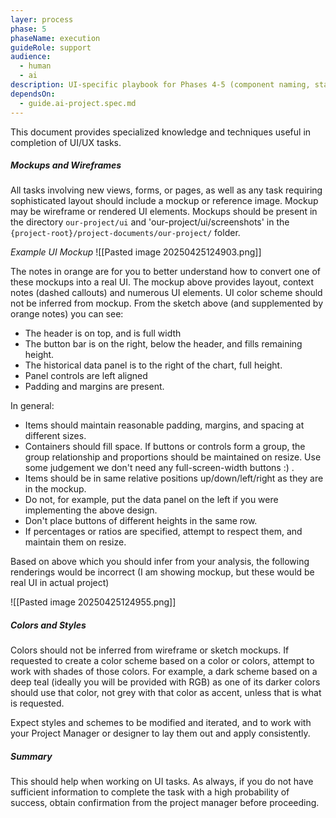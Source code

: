 ```yaml
---
layer: process
phase: 5
phaseName: execution
guideRole: support
audience:
  - human
  - ai
description: UI-specific playbook for Phases 4-5 (component naming, states, tests).
dependsOn:
  - guide.ai-project.spec.md
---
```

This document provides specialized knowledge and techniques useful in completion of UI/UX tasks.
##### Mockups and Wireframes
All tasks involving new views, forms, or pages, as well as any task requiring sophisticated layout should include a mockup or reference image.  Mockup may be wireframe or rendered UI elements.  Mockups should be present in the directory `our-project/ui` and 'our-project/ui/screenshots' in the `{project-root}/project-documents/our-project/` folder.

*Example UI Mockup*
![[Pasted image 20250425124903.png]]

The notes in orange are for you to better understand how to convert one of these mockups into a real UI.  The mockup above provides layout, context notes (dashed callouts) and numerous UI elements.  UI color scheme should not be inferred from mockup.  From the sketch above (and supplemented by orange notes) you can see:
* The header is on top, and is full width
* The button bar is on the right, below the header, and fills remaining height.
* The historical data panel is to the right of the chart, full height.
* Panel controls are left aligned
* Padding and margins are present.

In general:
* Items should maintain reasonable padding, margins, and spacing at different sizes.
* Containers should fill space.  If buttons or controls form a group, the group relationship and proportions should be maintained on resize.  Use some judgement we don't need any full-screen-width buttons :) . 
* Items should be in same relative positions up/down/left/right as they are in the mockup.
* Do not, for example, put the data panel on the left if you were implementing the above design.
* Don't place buttons of different heights in the same row. 
* If percentages or ratios are specified, attempt to respect them, and maintain them on resize.

Based on above which you should infer from your analysis, the following renderings would be incorrect (I am showing mockup, but these would be real UI in actual project)

![[Pasted image 20250425124955.png]]

##### Colors and Styles
Colors should not be inferred from wireframe or sketch mockups.  If requested to create a color scheme based on a color or colors, attempt to work with shades of those colors.  For example, a dark scheme based on a deep teal (ideally you will be provided with RGB) as one of its darker colors should use that color, not grey with that color as accent, unless that is what is requested.  

Expect styles and schemes to be modified and iterated, and to work with your Project Manager or designer to lay them out and apply consistently.

##### Summary
This should help when working on UI tasks.  As always, if you do not have sufficient information to complete the task with a high probability of success, obtain confirmation from the project manager before proceeding.
